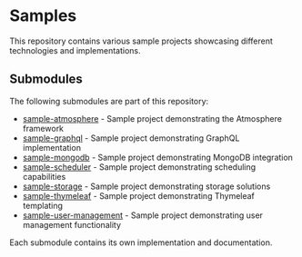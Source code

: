 # Samples

This repository contains various sample projects showcasing different technologies and implementations.

## Submodules

The following submodules are part of this repository:

- [sample-atmosphere](./sample-atmosphere) - Sample project demonstrating the Atmosphere framework
- [sample-graphql](./sample-graphql) - Sample project demonstrating GraphQL implementation
- [sample-mongodb](./sample-mongodb) - Sample project demonstrating MongoDB integration
- [sample-scheduler](./sample-scheduler) - Sample project demonstrating scheduling capabilities
- [sample-storage](./sample-storage) - Sample project demonstrating storage solutions
- [sample-thymeleaf](./sample-thymeleaf) - Sample project demonstrating Thymeleaf templating
- [sample-user-management](./sample-user-management) - Sample project demonstrating user management functionality

Each submodule contains its own implementation and documentation.
